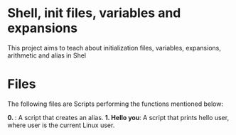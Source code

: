 # Shell, init files, variables and expansions

This project aims to teach about initialization files, variables, expansions, arithmetic and alias in Shel

# Files

The following files are Scripts performing the functions mentioned below:

**0. <o>**: A script that creates an alias.
**1. Hello you**: A script that prints hello user, where user is the current Linux user.


